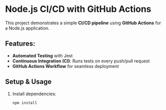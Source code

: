 # Node.js CI/CD with GitHub Actions

This project demonstrates a simple **CI/CD pipeline** using **GitHub Actions** for a Node.js application.  

## Features:
- **Automated Testing** with Jest  
- **Continuous Integration (CI)**: Runs tests on every push/pull request  
- **GitHub Actions Workflow** for seamless deployment  

## Setup & Usage
1. Install dependencies:  
   ```sh
   npm install
